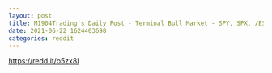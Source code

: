 ```yaml
--- 
layout: post 
title: M1904Trading's Daily Post - Terminal Bull Market - SPY, SPX, /ES Daily Update 
date: 2021-06-22 1624403698 
categories: reddit 
--- 
```

https://redd.it/o5zx8l